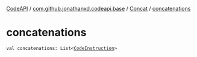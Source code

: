 [CodeAPI](../../index.md) / [com.github.jonathanxd.codeapi.base](../index.md) / [Concat](index.md) / [concatenations](.)

# concatenations

`val concatenations: List<`[`CodeInstruction`](../../com.github.jonathanxd.codeapi/-code-instruction.md)`>`